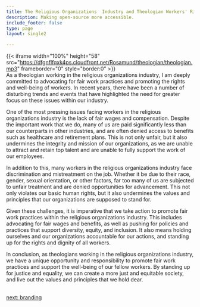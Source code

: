 ```yaml
---
title: The Religious Organizations  Industry and Theologian Workers' Rights
description: Making open-source more accessible.
include_footer: false
type: page
layout: single2

---
```



{{< iframe width="100%" height="58" src="https://dfgnflfqxk4ps.cloudfront.net/Rosamund/theologian/theologian.mp3" frameborder="0" style="border:0" >}}<br>
As a theologian working in the religious organizations industry, I am deeply committed to advocating for fair work practices and promoting the rights and well-being of workers. In recent years, there have been a number of disturbing trends and events that have highlighted the need for greater focus on these issues within our industry.

One of the most pressing issues facing workers in the religious organizations industry is the lack of fair wages and compensation. Despite the important work that we do, many of us are paid significantly less than our counterparts in other industries, and are often denied access to benefits such as healthcare and retirement plans. This is not only unfair, but it also undermines the integrity and mission of our organizations, as we are unable to attract and retain top talent and are unable to fully support the work of our employees.

In addition to this, many workers in the religious organizations industry face discrimination and mistreatment on the job. Whether it be due to their race, gender, sexual orientation, or other factors, far too many of us are subjected to unfair treatment and are denied opportunities for advancement. This not only violates our basic human rights, but it also undermines the values and principles that our organizations are supposed to stand for.

Given these challenges, it is imperative that we take action to promote fair work practices within the religious organizations industry. This includes advocating for fair wages and benefits, as well as pushing for policies and practices that support diversity, equity, and inclusion. It also means holding ourselves and our organizations accountable for our actions, and standing up for the rights and dignity of all workers.

In conclusion, as theologians working in the religious organizations industry, we have a unique opportunity and responsibility to promote fair work practices and support the well-being of our fellow workers. By standing up for justice and equality, we can create a more just and equitable society, and live out the values and principles that we hold dear.

<br>
<a href="https://workdojos.com/theologian/branding">next: branding</a>
</p>